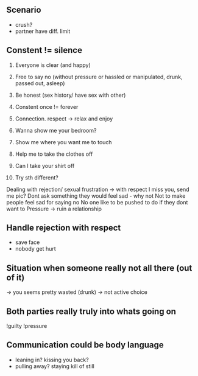 ## Scenario
- crush?
- partner have diff. limit

## Constent != silence
1. Everyone is clear (and happy)
2. Free to say no (without pressure or hassled or manipulated, drunk, passed out, asleep)
3.  Be honest (sex history/ have sex with other)
4. Constent once != forever
5. Connection. respect → relax and enjoy

1. Wanna show me your bedroom?
2. Show me where you want me to touch
3. Help me to take the clothes off
4. Can I take your shirt off
5. Try sth different?

Dealing with rejection/ sexual frustration → with respect
I miss you, send me pic?
Dont ask something they would feel sad - why not
Not to make people feel sad for saying no
No one like to be pushed to do if they dont want to
Pressure → ruin a relationship

## Handle rejection with respect 
- save face
- nobody get hurt

## Situation when someone really not all there (out of it)
→ you seems pretty wasted (drunk)
→ not active choice

## Both parties really truly into whats going on
!guilty
!pressure

## Communication could be body language
- leaning in? kissing you back?
- pulling away? staying kill of still